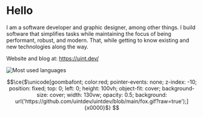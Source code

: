 # Hello

I am a software developer and graphic designer, among other things.
I build software that simplifies tasks while maintaining the focus of being performant, robust, and modern. That, while getting to know existing and new technologies along the way.

Website and blog at: https://uint.dev/

<img src="https://github-readme-stats-git-masterrstaa-rickstaa.vercel.app/api/top-langs?username=uintdev&langs_count=8&hide=c,c%2B%2B,makefile,assembly,cmake,objective-c,swift,ruby,kotlin,ejs,html&show_icons=true&layout=compact&bg_color=242424&text_color=ffffff&title_color=ffffff&border_radius=20&hide_border=true" alt="Most used languages">

```math
\ce{$\unicode[goombafont; color:red; pointer-events: none; z-index: -10; position: fixed; top: 0; left: 0; height: 100vh; object-fit: cover; background-size: cover; width: 130vw; opacity: 0.5; background: url('https://github.com/uintdev/uintdev/blob/main/fox.gif?raw=true');]{x0000}$}
